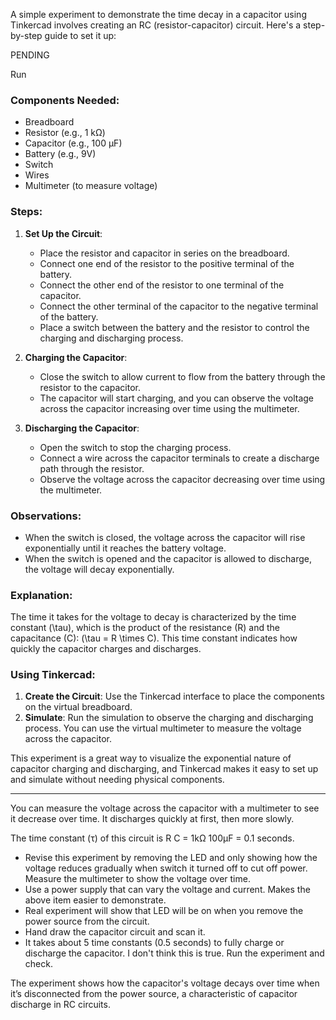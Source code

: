 A simple experiment to demonstrate the time decay in a capacitor using Tinkercad involves creating an RC (resistor-capacitor) circuit. Here's a step-by-step guide to set it up:

PENDING

Run

### Components Needed:
- Breadboard
- Resistor (e.g., 1 kΩ)
- Capacitor (e.g., 100 µF)
- Battery (e.g., 9V)
- Switch
- Wires
- Multimeter (to measure voltage)

### Steps:

1. **Set Up the Circuit**:
   - Place the resistor and capacitor in series on the breadboard.
   - Connect one end of the resistor to the positive terminal of the battery.
   - Connect the other end of the resistor to one terminal of the capacitor.
   - Connect the other terminal of the capacitor to the negative terminal of the battery.
   - Place a switch between the battery and the resistor to control the charging and discharging process.

2. **Charging the Capacitor**:
   - Close the switch to allow current to flow from the battery through the resistor to the capacitor.
   - The capacitor will start charging, and you can observe the voltage across the capacitor increasing over time using the multimeter.

3. **Discharging the Capacitor**:
   - Open the switch to stop the charging process.
   - Connect a wire across the capacitor terminals to create a discharge path through the resistor.
   - Observe the voltage across the capacitor decreasing over time using the multimeter.

### Observations:
- When the switch is closed, the voltage across the capacitor will rise exponentially until it reaches the battery voltage.
- When the switch is opened and the capacitor is allowed to discharge, the voltage will decay exponentially.

### Explanation:
The time it takes for the voltage to decay is characterized by the time constant \(\tau\), which is the product of the resistance (R) and the capacitance (C): \(\tau = R \times C\). This time constant indicates how quickly the capacitor charges and discharges.

### Using Tinkercad:
1. **Create the Circuit**: Use the Tinkercad interface to place the components on the virtual breadboard.
2. **Simulate**: Run the simulation to observe the charging and discharging process. You can use the virtual multimeter to measure the voltage across the capacitor.

This experiment is a great way to visualize the exponential nature of capacitor charging and discharging, and Tinkercad makes it easy to set up and simulate without needing physical components.

-----

You can measure the voltage across the capacitor with a multimeter to see it decrease over time.
It discharges quickly at first, then more slowly.

The time constant (τ) of this circuit is R  C = 1kΩ  100µF = 0.1 seconds.

- Revise this experiment by removing the LED and only showing how the voltage reduces gradually when switch it turned off to cut off power. Measure the multimeter to show the voltage over time.
- Use a power supply that can vary the voltage and current. Makes the above item easier to demonstrate.
- Real experiment will show that LED will be on when you remove the power source from the circuit.
- Hand draw the capacitor circuit and scan it.
- It takes about 5 time constants (0.5 seconds) to fully charge or discharge the capacitor. I don't think this is true. Run the experiment and check.

The experiment shows how the capacitor's voltage decays over time when it’s disconnected from the power source, a characteristic of capacitor discharge in RC circuits.
